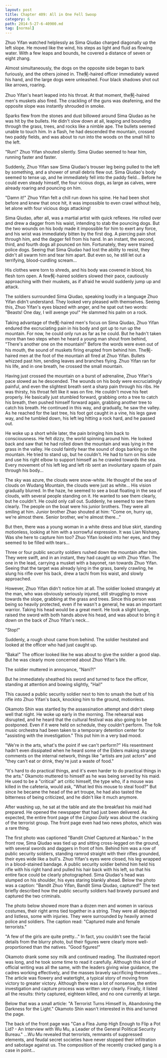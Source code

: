 ```yaml
---
layout: post
title: Chapter 409: All in One Fell Swoop
category: 6
path: 2014-5-27-6-40900.md
tag: [normal]
---
```


Zhuo Yifan watched helplessly as Sima Qiudao charged diagonally up the left slope. He moved like the wind, his steps as light and fluid as flowing water. With a few leaps and bounds, he covered a distance of seven or eight zhang.

Almost simultaneously, the dogs on the opposite side began to bark furiously, and the others joined in. The髡-haired officer immediately waved his hand, and the large dogs were unleashed. Four black shadows shot out like arrows, roaring.

Zhuo Yifan's heart leaped into his throat. At that moment, the髡-haired men's muskets also fired. The crackling of the guns was deafening, and the opposite slope was instantly shrouded in smoke.

Sparks flew from the stones and dust billowed around Sima Qiudao as he was hit by the bullets. He didn't slow down at all, leaping and bounding through the grass, trees, and rocks like a nimble ape. The bullets seemed unable to touch him. In a flash, he had descended the mountain, crossed two paddy fields, and was about to run into the woods on the small hill to the left.

"Run!" Zhuo Yifan shouted silently. Sima Qiudao seemed to hear him, running faster and faster.

Suddenly, Zhuo Yifan saw Sima Qiudao's trouser leg being pulled to the left by something, and a shower of small debris flew out. Sima Qiudao's body seemed to tense up, and he immediately fell into the paddy field... Before he could even steady himself, the four vicious dogs, as large as calves, were already roaring and pouncing on him.

"Damn it!" Zhuo Yifan felt a chill run down his spine. He had been shot before and knew that once hit, it was impossible to even crawl without help, let alone with four vicious dogs attacking!

Sima Qiudao, after all, was a martial artist with quick reflexes. He rolled over and drew a dagger from his waist, intending to stab the pouncing dogs. But the two wounds on his body made it impossible for him to exert any force, and his wrist was immediately bitten by the first dog. A piercing pain shot through him, and the dagger fell from his hand. In an instant, the second, third, and fourth dogs all pounced on him. Fortunately, they were trained police dogs. Seeing that Sima Qiudao had lost the ability to resist, they didn't all swarm him and tear him apart. But even so, he still let out a terrifying, blood-curdling scream...

His clothes were torn to shreds, and his body was covered in blood, his flesh torn open. A few髡-haired soldiers slowed their pace, cautiously approaching with their muskets, as if afraid he would suddenly jump up and attack.

The soldiers surrounded Sima Qiudao, speaking loudly in a language Zhuo Yifan didn't understand. They looked very pleased with themselves. Seeing this, Zhuo Yifan's eyes blazed with anger, and he spat out two words: "Beasts! One day, I will avenge you!" He slammed his palm on a rock.

Taking advantage of the髡-haired men's focus on Sima Qiudao, Zhuo Yifan endured the excruciating pain in his body and got up to run up the mountain. For now, he could only run as far as he could. But he hadn't taken more than two steps when he heard a young man shout from behind, "There's another one on the mountain!" Before the words were even out of his mouth, the sound of muskets firing erupted from behind him. The髡-haired men at the foot of the mountain all fired at Zhuo Yifan. Bullets whizzed past him, sending leaves and branches flying. Zhuo Yifan ran for his life, and in one breath, he crossed the small mountain.

Having just crossed the mountain on a burst of adrenaline, Zhuo Yifan's pace slowed as he descended. The wounds on his body were excruciatingly painful, and even the slightest breath sent a sharp pain through his ribs. He was thirsty, his throat felt like it was on fire. He couldn't move his feet properly. He basically just stumbled forward, grabbing onto a tree to catch his breath, then pushed himself forward again, grabbing another tree to catch his breath. He continued in this way, and gradually, he saw the valley. As he reached for the last tree, his foot got caught in a vine, his legs gave way, and he tumbled down, his left leg hitting a rock hard, and he passed out.

He woke up a short while later, the pain bringing him back to consciousness. He felt dizzy, the world spinning around him. He looked back and saw that he had rolled down the mountain and was lying in the grass in the valley. He could faintly hear the sound of dogs barking on the mountain. He tried to stand up, but he couldn't. He had to turn on his side and use his right elbow to support himself as he crawled towards the sea. Every movement of his left leg and left rib sent an involuntary spasm of pain through his body...

The sky was azure, the clouds were snow-white. He thought of the sea of clouds on Wudang Mountain, the clouds were just as white... His vision gradually blurred. In the haze, he seemed to see a boat floating in the sea of clouds, with several people standing on it. He wanted to see them clearly, but he couldn't. He could only call out. Suddenly, he seemed to see them clearly. The people on the boat were his junior brothers. They were all smiling at him. Junior brother Zhao shouted at him: "Come on, hurry up, we're almost there. Senior brother, we're almost there..."

But then, there was a young woman in a white dress and blue skirt, standing motionless, looking at him with a sorrowful expression. It was Lian Nishang. Was she here to capture him too? Zhuo Yifan looked into her eyes, and they seemed to be filled with tears...

Three or four public security soldiers rushed down the mountain after him. They were swift, and in an instant, they had caught up with Zhuo Yifan. The one in the lead, carrying a musket with a bayonet, ran towards Zhuo Yifan. Seeing that the target was already lying in the grass, barely crawling, he slung his rifle over his back, drew a tachi from his waist, and slowly approached.

However, Zhuo Yifan didn't notice him at all. The soldier looked strangely at the man, who was obviously seriously injured, still struggling to move towards the slope, grabbing at the grass and trees. Since this person was being so heavily protected, even if he wasn't a general, he was an important warrior. Taking his head would be a great merit. He took a slight lunge, raised the sword with both hands above his head, and was about to bring it down on the back of Zhuo Yifan's neck...

"Stop!"

Suddenly, a rough shout came from behind. The soldier hesitated and looked at the officer who had just caught up.

"Baka!" The officer looked like he was about to give the soldier a good slap. But he was clearly more concerned about Zhuo Yifan's life.

The soldier muttered in annoyance, "Nani?!"

But he immediately sheathed his sword and turned to face the officer, standing at attention and bowing slightly, "Hai!"

This caused a public security soldier next to him to smash the butt of his rifle into Zhuo Yifan's back, knocking him to the ground, motionless.

Okamoto Shin was startled by the assassination attempt and didn't sleep well that night. He woke up early in the morning. The rehearsal was disrupted, and he heard that the cultural festival was also going to be postponed. Even if it were held on schedule, they couldn't perform. The folk music orchestra had been taken to a temporary detention center for "assisting with the investigation." This put him in a very bad mood.

"We're in the arts, what's the point if we can't perform?" His resentment hadn't even dissipated when he heard some of the Elders making strange comments on the internal network, things like "artists are just actors" and "they can't eat or drink, they're just a waste of food."

"It's hard to do practical things, and it's even harder to do practical things in the arts." Okamoto muttered to himself as he was being served by his maid. He used to be a "critical" art critic himself, the type who, if a mouse was killed in the cafeteria, would ask, "What led this mouse to steal food?" But since he became the head of the art troupe, he had also tasted the bitterness of being criticized, and he didn't like it much anymore.

After washing up, he sat at the table and ate the breakfast his maid had prepared. He opened the newspaper that had just been delivered. As expected, the entire front page of the *Lingao Daily* was about the cracking of the terrorist group. The front page even had two news photos, which was a rare thing.

The first photo was captioned "Bandit Chief Captured at Nanbao." In the front row, Sima Qiudao was tied up and sitting cross-legged on the ground, with several swords and daggers in front of him. Behind him was a row of public security soldiers, standing ramrod straight with their rifles grounded, their eyes wide like a bull's. Zhuo Yifan's eyes were closed, his leg wrapped in a blood-stained bandage. A public security soldier behind him held his rifle with his right hand and pulled his hair back with his left, so that his entire face could be clearly photographed. Sima Qiudao's head was slumped on his shoulder, his eyes staring blankly ahead. Below the photo was a caption: "Bandit Zhuo Yifan, Bandit Sima Qiudao, captured!" The text briefly described how the public security soldiers had bravely pursued and captured the two criminals.

The photo below showed more than a dozen men and women in various costumes, their right arms tied together in a string. They were all dejected and listless, some with injuries. They were surrounded by heavily armed police and soldiers. The caption read: "Captured male and female terrorists."

"A few of the girls are quite pretty..." In fact, you couldn't see the facial details from the blurry photo, but their figures were clearly more well-proportioned than the natives. "Good figures!"

Okamoto drank some soy milk and continued reading. The illustrated report was long, and he took some time to read it carefully. Although this kind of official writing was all the same, with the leaders giving wise guidance, the cadres working effectively, and the masses bravely sacrificing themselves... The article was flowery and watertight, a typical story of moving from victory to greater victory. Although there was a lot of nonsense, the entire investigation and capture process was written very clearly. Finally, it listed all the results: thirty captured, eighteen killed, and no one currently at large.

Below that was a small article: "A Terrorist Turns Himself In, Abandoning the Darkness for the Light." Okamoto Shin wasn't interested in this and turned the page.

The back of the front page was "Can a Flea Jump High Enough to Flip a Pot Lid? - An Interview with Wu Mu, a Leader of the General Political Security Bureau." ...Wu Mu revealed that terrorists, remnants of suppressed elements, and feudal secret societies have never stopped their infiltration and sabotage against us. The composition of the recently cracked gang is a case in point...
